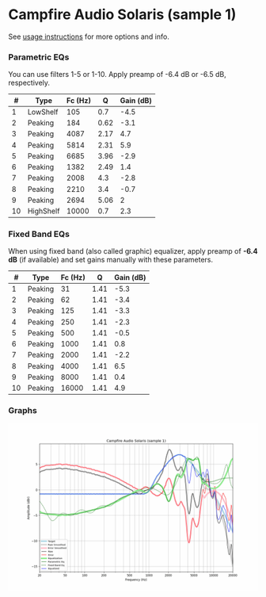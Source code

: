 # Campfire Audio Solaris (sample 1)
See [usage instructions](https://github.com/jaakkopasanen/AutoEq#usage) for more options and info.

### Parametric EQs
You can use filters 1-5 or 1-10. Apply preamp of -6.4 dB or -6.5 dB, respectively.

|   # | Type      |   Fc (Hz) |    Q |   Gain (dB) |
|-----|-----------|-----------|------|-------------|
|   1 | LowShelf  |       105 | 0.7  |        -4.5 |
|   2 | Peaking   |       184 | 0.62 |        -3.1 |
|   3 | Peaking   |      4087 | 2.17 |         4.7 |
|   4 | Peaking   |      5814 | 2.31 |         5.9 |
|   5 | Peaking   |      6685 | 3.96 |        -2.9 |
|   6 | Peaking   |      1382 | 2.49 |         1.4 |
|   7 | Peaking   |      2008 | 4.3  |        -2.8 |
|   8 | Peaking   |      2210 | 3.4  |        -0.7 |
|   9 | Peaking   |      2694 | 5.06 |         2   |
|  10 | HighShelf |     10000 | 0.7  |         2.3 |

### Fixed Band EQs
When using fixed band (also called graphic) equalizer, apply preamp of **-6.4 dB** (if available) and set gains manually with these parameters.

|   # | Type    |   Fc (Hz) |    Q |   Gain (dB) |
|-----|---------|-----------|------|-------------|
|   1 | Peaking |        31 | 1.41 |        -5.3 |
|   2 | Peaking |        62 | 1.41 |        -3.4 |
|   3 | Peaking |       125 | 1.41 |        -3.3 |
|   4 | Peaking |       250 | 1.41 |        -2.3 |
|   5 | Peaking |       500 | 1.41 |        -0.5 |
|   6 | Peaking |      1000 | 1.41 |         0.8 |
|   7 | Peaking |      2000 | 1.41 |        -2.2 |
|   8 | Peaking |      4000 | 1.41 |         6.5 |
|   9 | Peaking |      8000 | 1.41 |         0.4 |
|  10 | Peaking |     16000 | 1.41 |         4.9 |

### Graphs
![](./Campfire%20Audio%20Solaris%20(sample%201).png)
